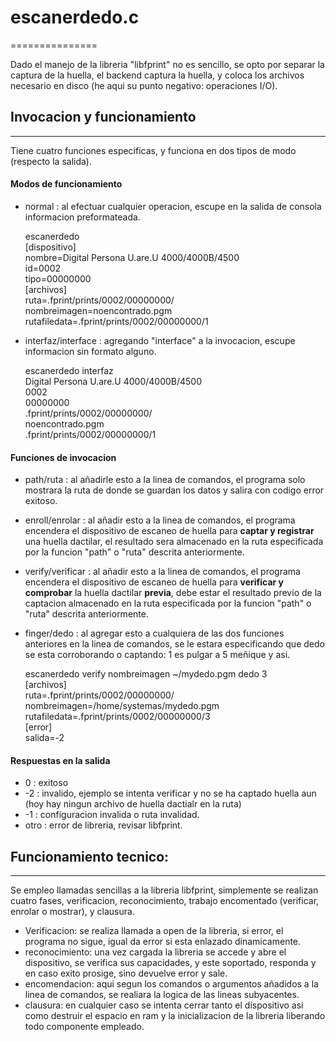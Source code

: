 # escanerdedo.c
===============

Dado el manejo de la libreria "libfprint" no es sencillo, se opto por separar la captura de la huella, 
el backend captura la huella, y coloca los archivos necesario en disco (he aqui su punto negativo: 
operaciones I/O).

## Invocacion y funcionamiento
-----------------------------

Tiene cuatro funciones especificas, y funciona en dos tipos de modo (respecto la salida).

#### Modos de funcionamiento

* normal : al efectuar cualquier operacion, escupe en la salida de consola informacion preformateada.

    escanerdedo  
    [dispositivo]  
    nombre=Digital Persona U.are.U 4000/4000B/4500  
    id=0002  
    tipo=00000000  
    [archivos]  
    ruta=.fprint/prints/0002/00000000/  
    nombreimagen=noencontrado.pgm  
    rutafiledata=.fprint/prints/0002/00000000/1  


* interfaz/interface : agregando "interface" a la invocacion, escupe informacion sin formato alguno.


    escanerdedo interfaz  
    Digital Persona U.are.U 4000/4000B/4500  
    0002  
    00000000  
    .fprint/prints/0002/00000000/  
    noencontrado.pgm  
    .fprint/prints/0002/00000000/1  


#### Funciones de invocacion

* path/ruta : al añadirle esto a la linea de comandos, el programa solo mostrara la ruta de donde se 
guardan los datos y salira con codigo error exitoso.
* enroll/enrolar : al añadir esto a la linea de comandos, el programa encendera el dispositivo de 
escaneo de huella para **captar y registrar** una huella dactilar, el resultado sera almacenado en la 
ruta especificada por la funcion "path" o "ruta" descrita anteriormente.
* verify/verificar : al añadir esto a la linea de comandos, el programa encendera el dispositivo de 
escaneo de huella para **verificar y comprobar** la huella dactilar  **previa**, debe estar el 
resultado previo de la captacion almacenado en la ruta especificada por la funcion "path" o "ruta" 
descrita anteriormente.
* finger/dedo : al agregar esto a cualquiera de las dos funciones anteriores en la linea de comandos, 
se le estara especificando que dedo se esta corroborando o captando: 1 es pulgar a 5 meñique y asi.


    escanerdedo verify nombreimagen ~/mydedo.pgm dedo 3  
    [archivos]  
    ruta=.fprint/prints/0002/00000000/ 
    nombreimagen=/home/systemas/mydedo.pgm  
    rutafiledata=.fprint/prints/0002/00000000/3  
    [error]  
    salida=-2  

#### Respuestas en la salida

* 0 : exitoso
* -2 : invalido, ejemplo se intenta verificar y no se ha captado huella aun (hoy hay ningun archivo de 
huella dactialr en la ruta)
* -1 : configuracion invalida o ruta invalidad.
* otro : error de libreria, revisar libfprint.

## Funcionamiento tecnico:
--------------------------

Se empleo llamadas sencillas a la libreria libfprint, simplemente se realizan cuatro fases, 
verificacion, reconocimiento, trabajo encomentado (verificar, enrolar o mostrar), y clausura.

* Verificacion: se realiza llamada a open de la libreria, si error, el programa no sigue, igual da 
error si esta enlazado dinamicamente.
* reconocimiento: una vez cargada la libreria se accede y abre el dispositivo, se verifica sus 
capacidades, y este soportado, responda y en caso exito prosige, sino devuelve error y sale.
* encomendacion: aqui segun los comandos o argumentos añadidos a la linea de comandos, se realiara la 
logica de las lineas subyacentes.
* clausura: en cualquier caso se intenta cerrar tanto el dispositivo asi como destruir el espacio en 
ram y la inicializacion de la libreria liberando todo componente empleado.


